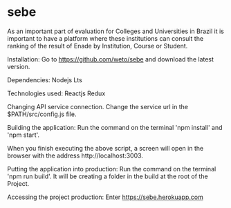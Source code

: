 # sebe

As an important part of evaluation for Colleges and Universities in Brazil it is important to have a platform where these institutions can consult the ranking of the result of Enade by Institution, Course or Student.

Installation:
Go to https://github.com/weto/sebe and download the latest version.

Dependencies:
Nodejs Lts

Technologies used:
Reactjs
Redux

Changing API service connection.
Change the service url in the $PATH/src/config.js file.

Building the application:
Run the command on the terminal 'npm install' and 'npm start'.

When you finish executing the above script, a screen will open in the browser with the address http://localhost:3003.

Putting the application into production:
Run the command on the terminal 'npm run build'.
It will be creating a folder in the build at the root of the Project.

Accessing the project production:
Enter https://sebe.herokuapp.com
